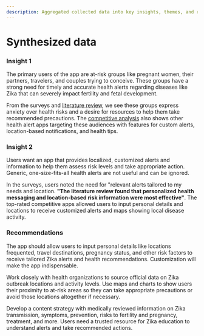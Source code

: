 ```yaml
---
description: Aggregated collected data into key insights, themes, and recommendations.
---
```


# Synthesized data

### Insight 1

The primary users of the app are at-risk groups like pregnant women, their partners, travelers, and couples trying to conceive. These groups have a strong need for timely and accurate health alerts regarding diseases like Zika that can severely impact fertility and fetal development.

From the surveys and [literature review](../user-research/literature-review.md), we see these groups express anxiety over health risks and a desire for resources to help them take recommended precautions. The [competitive analysis](../user-research/competitive-analysis.md) also shows other health alert apps targeting these audiences with features for custom alerts, location-based notifications, and health tips.

### Insight 2

Users want an app that provides localized, customized alerts and information to help them assess risk levels and take appropriate action. Generic, one-size-fits-all health alerts are not useful and can be ignored.

In the surveys, users noted the need for "relevant alerts tailored to my needs and location. **"The literature review found that personalized health messaging and location-based risk information were most effective"**. The top-rated competitive apps allowed users to input personal details and locations to receive customized alerts and maps showing local disease activity.

### Recommendations

The app should allow users to input personal details like locations frequented, travel destinations, pregnancy status, and other risk factors to receive tailored Zika alerts and health recommendations. Customization will make the app indispensable.

Work closely with health organizations to source official data on Zika outbreak locations and activity levels. Use maps and charts to show users their proximity to at-risk areas so they can take appropriate precautions or avoid those locations altogether if necessary.

Develop a content strategy with medically reviewed information on Zika transmission, symptoms, prevention, risks to fertility and pregnancy, treatment, and more. Users need a trusted resource for Zika education to understand alerts and take recommended actions.

####
